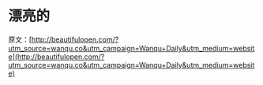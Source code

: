 # 漂亮的

原文：[http://beautifulopen.com/?utm_source=wanqu.co&utm_campaign=Wanqu+Daily&utm_medium=website](http://beautifulopen.com/?utm_source=wanqu.co&utm_campaign=Wanqu+Daily&utm_medium=website)